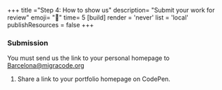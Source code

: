 +++
title ="Step 4: How to show us"
description= "Submit your work for review"
emoji= "📩"
time= 5
[build]
  render = 'never'
  list = 'local'
  publishResources = false 
+++

### Submission

You must send us the link to your personal homepage to Barcelona@migracode.org

1. Share a link to your portfolio homepage on CodePen.

